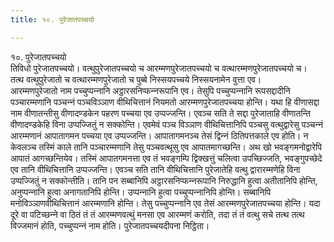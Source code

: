 ```yaml
---
title: १०. पुरेजातपच्‍चयो

---
```

१०. पुरेजातपच्‍चयो  
तिविधो पुरेजातपच्‍चयो। वत्थुपुरेजातपच्‍चयो च आरम्मणपुरेजातपच्‍चयो च वत्थारम्मणपुरेजातपच्‍चयो च।  
तत्थ वत्थुपुरेजातो च वत्थारम्मणपुरेजातो च पुब्बे निस्सयपच्‍चये निस्सयनामेन वुत्ता एव।  
आरम्मणपुरेजातो नाम पच्‍चुप्पन्‍नानि अट्ठारसनिप्फन्‍नरूपानि एव। तेसुपि पच्‍चुप्पन्‍नानि रूपसद्दादीनि पञ्‍चारम्मणानि पञ्‍चन्‍नं पञ्‍चविञ्‍ञाण वीथिचित्तानं नियमतो आरम्मणपुरेजातपच्‍चया होन्ति। यथा हि वीणासद्दा नाम वीणातन्तीसु वीणादण्डकेन पहरण पच्‍चया एव उप्पज्‍जन्ति। एवञ्‍च सति ते सद्दा पुरेजाताहि वीणातन्ति वीणादण्डकेहि विना उप्पज्‍जितुं न सक्‍कोन्ति। एवमेवं पञ्‍च विञ्‍ञाण वीथिचित्तानिपि पञ्‍चसु वत्थुद्वारेसु पञ्‍चन्‍नं आरम्मणानं आपातागमन पच्‍चया एव उप्पज्‍जन्ति। आपातागमनञ्‍च तेसं द्विन्‍नं ठितिपत्तकाले एव होति। न केवलञ्‍च तस्मिं काले तानि पञ्‍चारम्मणानि तेसु पञ्‍चवत्थूसु एव आपातमागच्छन्ति। अथ खो भवङ्गमनोद्वारेपि आपातं आगच्छन्तियेव। तस्मिं आपातगमनत्ता एव तं भवङ्गम्पि द्विक्खत्तुं चलित्वा उपच्छिज्‍जति, भवङ्गुपच्छेदे एव तानि वीथिचित्तानि उप्पज्‍जन्ति। एवञ्‍च सति तानि वीथिचित्तानि पुरेजातेहि वत्थु द्वारारम्मणेहि विना उप्पज्‍जितुं न सक्‍कोन्तीति। तानि पन सब्बानिपि अट्ठारसनिप्फन्‍नरूपानि निरुद्धानि हुत्वा अतीतानिपि होन्ति, अनुप्पन्‍नानि हुत्वा अनागतानिपि होन्ति। उप्पन्‍नानि हुत्वा पच्‍चुप्पन्‍नानिपि होन्ति। सब्बानिपि मनोविञ्‍ञाणवीथिचित्तानं आरम्मणानि होन्ति। तेसु पच्‍चुप्पन्‍नानि एव तेसं आरम्मणपुरेजातपच्‍चया होन्ति। यदा दूरे वा पटिच्छन्‍ने वा ठितं तं तं आरम्मणवत्थुं मनसा एव आरम्मणं करोति, तदा तं तं वत्थु सचे तत्थ तत्थ विज्‍जमानं होति, पच्‍चुप्पन्‍नं नाम होति। पुरेजातपच्‍चयदीपना निट्ठिता।  